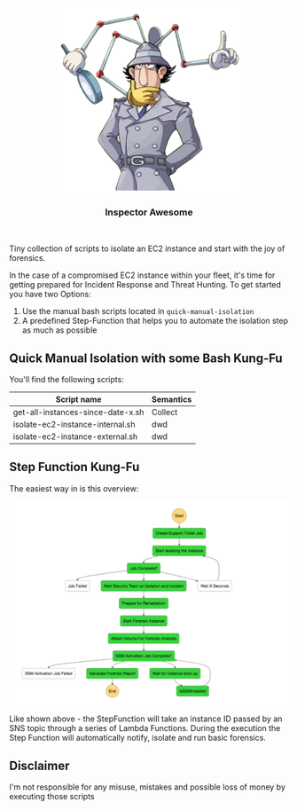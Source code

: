 <br/>
<div id="logo" align="center">
    <br />
    <img src="docs/inspector.png" alt="Logo" width="333"/>
    <h3>Inspector Awesome</h3>
</div>
<br>

Tiny collection of scripts to isolate an EC2 instance and start with the joy of forensics.

In the case of a compromised EC2 instance within your fleet, it's time for getting prepared for Incident Response and Threat Hunting. To get started you have two Options:

1. Use the manual bash scripts located in `quick-manual-isolation` 
2. A predefined Step-Function that helps you to automate the isolation step as much as possible

## Quick Manual Isolation with some Bash Kung-Fu

You'll find the following scripts:

| Script name      | Semantics                 |
| -----------------|---------------------------|
| get-all-instances-since-date-x.sh | Collect |
| isolate-ec2-instance-internal.sh | dwd |
| isolate-ec2-instance-external.sh | dwd |

## Step Function Kung-Fu

The easiest way in is this overview:


<p align="center">
<img width="600" src="docs/clean-room-stepfunction.png">
</p>

Like shown above - the StepFunction will take an instance ID passed by an SNS topic through a series of Lambda Functions. During the execution the Step Function will automatically notify, isolate and run basic forensics.

## Disclaimer 

I'm not responsible for any misuse, mistakes and possible loss of money by executing those scripts